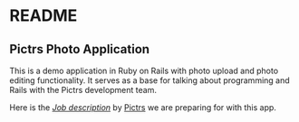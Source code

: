 # README

## Pictrs Photo Application

This is a demo application in Ruby on Rails with photo upload and photo editing functionality.  It serves as a base for talking about programming and Rails with the Pictrs development team.

Here is the [*Job description*](https://assets.pictrs.com/downloads/jobs/2025-01-16%20Fullstack%20Entwickler%20f%C3%BCr%20Shopsystem.pdf)
by [Pictrs](https://pictrs.com/) we are preparing for with this app.
